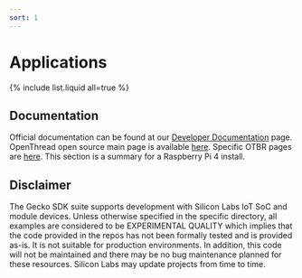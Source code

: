 ```yaml
---
sort: 1
---
```


# Applications

{% include list.liquid all=true %}

## Documentation ##

Official documentation can be found at our [Developer Documentation](https://docs.silabs.com/openthread/latest/) page.
OpenThread open source main page is available [here](https://openthread.io/).
Specific OTBR pages are [here](https://openthread.io/guides/border-router).
This section is a summary for a Raspberry Pi 4 install.

## Disclaimer ##

The Gecko SDK suite supports development with Silicon Labs IoT SoC and module devices. Unless otherwise specified in the specific directory, all examples are considered to be EXPERIMENTAL QUALITY which implies that the code provided in the repos has not been formally tested and is provided as-is. It is not suitable for production environments. In addition, this code will not be maintained and there may be no bug maintenance planned for these resources. Silicon Labs may update projects from time to time.
